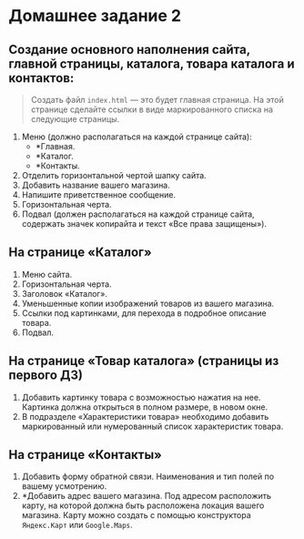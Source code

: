 # Домашнее задание 2

## Создание основного наполнения сайта, главной страницы, каталога, товара каталога и контактов:

> Создать файл `index.html` — это будет главная страница. На этой странице сделайте ссылки в виде маркированного списка на следующие страницы.

1. Меню (должно располагаться на каждой странице сайта):
   - *Главная.
   - *Каталог.
   - *Контакты.
2. Отделить горизонтальной чертой шапку сайта.
3. Добавить название вашего магазина.
4. Напишите приветственное сообщение.
5. Горизонтальная черта.
6. Подвал (должен располагаться на каждой странице сайта, содержать значек копирайта и текст «Все права защищены»).

## На странице «Каталог»

1. Меню сайта.
2. Горизонтальная черта.
3. Заголовок «Каталог».
4. Уменьшенные копии изображений товаров из вашего магазина.
5. Ссылки под картинками, для перехода в подробное описание товара.
6. Подвал.

## На странице «Товар каталога» (страницы из первого ДЗ)

1. Добавить картинку товара с возможностью нажатия на нее. Картинка должна открыться в полном размере, в новом окне.
2. В подразделе «Характеристики товара» необходимо добавить маркированный или нумерованный список характеристик товара.

## На странице «Контакты»

1. Добавить форму обратной связи. Наименования и тип полей по вашему усмотрению.
2. *Добавить адрес вашего магазина. Под адресом расположить карту, на которой должна быть расположена локация вашего магазина. Карту можно создать с помощью конструктора `Яндекс.Карт` или `Google.Maps`.
